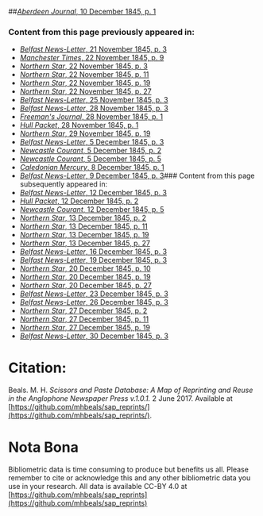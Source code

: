 ##[*Aberdeen Journal*, 10 December 1845, p. 1](https://mhbeals.github.io/sap_html/Aberdeen-Journal/Aberdeen-Journal-10-December-1845-p-1)

### Content from this page previously appeared in:
+ [*Belfast News-Letter*, 21 November 1845, p. 3](https://mhbeals.github.io/sap_html/Belfast-News-Letter/Belfast-News-Letter-21-November-1845-p-3)
+ [*Manchester Times*, 22 November 1845, p. 9](https://mhbeals.github.io/sap_html/Manchester-Times/Manchester-Times-22-November-1845-p-9)
+ [*Northern Star*, 22 November 1845, p. 3](https://mhbeals.github.io/sap_html/Northern-Star/Northern-Star-22-November-1845-p-3)
+ [*Northern Star*, 22 November 1845, p. 11](https://mhbeals.github.io/sap_html/Northern-Star/Northern-Star-22-November-1845-p-11)
+ [*Northern Star*, 22 November 1845, p. 19](https://mhbeals.github.io/sap_html/Northern-Star/Northern-Star-22-November-1845-p-19)
+ [*Northern Star*, 22 November 1845, p. 27](https://mhbeals.github.io/sap_html/Northern-Star/Northern-Star-22-November-1845-p-27)
+ [*Belfast News-Letter*, 25 November 1845, p. 3](https://mhbeals.github.io/sap_html/Belfast-News-Letter/Belfast-News-Letter-25-November-1845-p-3)
+ [*Belfast News-Letter*, 28 November 1845, p. 3](https://mhbeals.github.io/sap_html/Belfast-News-Letter/Belfast-News-Letter-28-November-1845-p-3)
+ [*Freeman's Journal*, 28 November 1845, p. 1](https://mhbeals.github.io/sap_html/Freeman's-Journal/Freeman's-Journal-28-November-1845-p-1)
+ [*Hull Packet*, 28 November 1845, p. 1](https://mhbeals.github.io/sap_html/Hull-Packet/Hull-Packet-28-November-1845-p-1)
+ [*Northern Star*, 29 November 1845, p. 19](https://mhbeals.github.io/sap_html/Northern-Star/Northern-Star-29-November-1845-p-19)
+ [*Belfast News-Letter*, 5 December 1845, p. 3](https://mhbeals.github.io/sap_html/Belfast-News-Letter/Belfast-News-Letter-5-December-1845-p-3)
+ [*Newcastle Courant*, 5 December 1845, p. 2](https://mhbeals.github.io/sap_html/Newcastle-Courant/Newcastle-Courant-5-December-1845-p-2)
+ [*Newcastle Courant*, 5 December 1845, p. 5](https://mhbeals.github.io/sap_html/Newcastle-Courant/Newcastle-Courant-5-December-1845-p-5)
+ [*Caledonian Mercury*, 8 December 1845, p. 1](https://mhbeals.github.io/sap_html/Caledonian-Mercury/Caledonian-Mercury-8-December-1845-p-1)
+ [*Belfast News-Letter*, 9 December 1845, p. 3](https://mhbeals.github.io/sap_html/Belfast-News-Letter/Belfast-News-Letter-9-December-1845-p-3)### Content from this page subsequently appeared in:
+ [*Belfast News-Letter*, 12 December 1845, p. 3](https://mhbeals.github.io/sap_html/Belfast-News-Letter/Belfast-News-Letter-12-December-1845-p-3)
+ [*Hull Packet*, 12 December 1845, p. 2](https://mhbeals.github.io/sap_html/Hull-Packet/Hull-Packet-12-December-1845-p-2)
+ [*Newcastle Courant*, 12 December 1845, p. 5](https://mhbeals.github.io/sap_html/Newcastle-Courant/Newcastle-Courant-12-December-1845-p-5)
+ [*Northern Star*, 13 December 1845, p. 2](https://mhbeals.github.io/sap_html/Northern-Star/Northern-Star-13-December-1845-p-2)
+ [*Northern Star*, 13 December 1845, p. 11](https://mhbeals.github.io/sap_html/Northern-Star/Northern-Star-13-December-1845-p-11)
+ [*Northern Star*, 13 December 1845, p. 19](https://mhbeals.github.io/sap_html/Northern-Star/Northern-Star-13-December-1845-p-19)
+ [*Northern Star*, 13 December 1845, p. 27](https://mhbeals.github.io/sap_html/Northern-Star/Northern-Star-13-December-1845-p-27)
+ [*Belfast News-Letter*, 16 December 1845, p. 3](https://mhbeals.github.io/sap_html/Belfast-News-Letter/Belfast-News-Letter-16-December-1845-p-3)
+ [*Belfast News-Letter*, 19 December 1845, p. 3](https://mhbeals.github.io/sap_html/Belfast-News-Letter/Belfast-News-Letter-19-December-1845-p-3)
+ [*Northern Star*, 20 December 1845, p. 10](https://mhbeals.github.io/sap_html/Northern-Star/Northern-Star-20-December-1845-p-10)
+ [*Northern Star*, 20 December 1845, p. 19](https://mhbeals.github.io/sap_html/Northern-Star/Northern-Star-20-December-1845-p-19)
+ [*Northern Star*, 20 December 1845, p. 27](https://mhbeals.github.io/sap_html/Northern-Star/Northern-Star-20-December-1845-p-27)
+ [*Belfast News-Letter*, 23 December 1845, p. 3](https://mhbeals.github.io/sap_html/Belfast-News-Letter/Belfast-News-Letter-23-December-1845-p-3)
+ [*Belfast News-Letter*, 26 December 1845, p. 3](https://mhbeals.github.io/sap_html/Belfast-News-Letter/Belfast-News-Letter-26-December-1845-p-3)
+ [*Northern Star*, 27 December 1845, p. 2](https://mhbeals.github.io/sap_html/Northern-Star/Northern-Star-27-December-1845-p-2)
+ [*Northern Star*, 27 December 1845, p. 11](https://mhbeals.github.io/sap_html/Northern-Star/Northern-Star-27-December-1845-p-11)
+ [*Northern Star*, 27 December 1845, p. 19](https://mhbeals.github.io/sap_html/Northern-Star/Northern-Star-27-December-1845-p-19)
+ [*Belfast News-Letter*, 30 December 1845, p. 3](https://mhbeals.github.io/sap_html/Belfast-News-Letter/Belfast-News-Letter-30-December-1845-p-3)
                    
# Citation: 

Beals. M. H. *Scissors and Paste Database: A Map of Reprinting and Reuse in the Anglophone Newspaper Press v.1.0.1.* 2 June 2017. Available at [https://github.com/mhbeals/sap_reprints/](https://github.com/mhbeals/sap_reprints/). 
                    
# Nota Bona

Bibliometric data is time consuming to produce but benefits us all. Please remember to cite or acknowledge this and any other bibliometric data you use in your research. All data is available CC-BY 4.0 at [https://github.com/mhbeals/sap_reprints](https://github.com/mhbeals/sap_reprints)